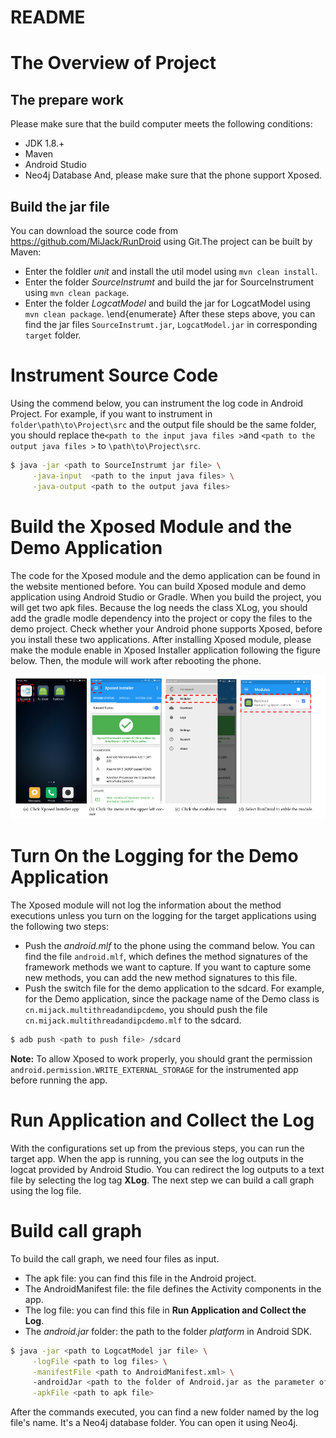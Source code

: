 # README

# The Overview of Project

## The prepare work

Please make sure that the build computer meets the following conditions:
- JDK 1.8.+
- Maven
- Android Studio
- Neo4j Database
   And, please make sure that the phone support Xposed.

## Build the jar file
You can download the source code from https://github.com/MiJack/RunDroid using Git.The project can be built by Maven:
- Enter the foldler *unit* and install the util model using `mvn clean install`.
- Enter the folder *SourceInstrumt* and build the jar for SourceInstrument using `mvn clean package`.
- Enter the folder *LogcatModel* and build the jar for LogcatModel using `mvn clean package`.
  \end{enumerate}
  After these steps above, you can find the jar files `SourceInstrumt.jar`, `LogcatModel.jar` in corresponding `target` folder.


# Instrument Source Code

Using the commend below, you can instrument the log code in Android Project. For example, if you want to instrument in `folder\path\to\Project\src` and the output file should be the same folder, you should replace the`<path to the input java files >`and `<path to the output java files >`  to `\path\to\Project\src`. 

```bash
$ java -jar <path to SourceInstrumt jar file> \
     -java-input  <path to the input java files> \
     -java-output <path to the output java files>
```

#  Build the Xposed Module and the Demo Application

The code for the Xposed module and the demo application can be found in the website mentioned before. You can build Xposed module and demo application using Android Studio or Gradle. When you build the project, you will get two apk files.  Because the log needs the class XLog, you should add the gradle modle dependency into the project or copy the files to the demo project.  Check whether your Android phone supports Xposed, before you install these two applications. After installing Xposed module, please make the module enable in Xposed Installer application following  the figure below. Then, the module will work after rebooting the phone.

![](image/image1.png)

# Turn On the Logging for the Demo Application

The Xposed module will not log the information about the method executions unless you turn on the logging for the target applications using the following two steps:

- Push the *android.mlf* to the phone using the command below. You can find the file `android.mlf`, which defines the method signatures of the framework methods we want to capture. If you want to capture some new methods, you can add the new method signatures to this file. 
- Push the switch file for the demo application to the sdcard. For example, for the Demo application, since the package name of the Demo class is `cn.mijack.multithreadandipcdemo`, you should push the file `cn.mijack.multithreadandipcdemo.mlf` to the sdcard.

```bash
$ adb push <path to push file> /sdcard
```

**Note:** To allow Xposed to work properly, you should grant the permission `android.permission.WRITE_EXTERNAL_STORAGE` for the instrumented app before running the app.

# Run Application and Collect the Log
With the configurations set up from the previous steps, you can run the target app.  When the app is running, you can see the log outputs in the logcat provided by Android Studio. You can redirect the log outputs to a text file by selecting the log tag **XLog**.  The next step we can build a call graph using the log file.


# Build call graph
To build the call graph, we need four files as input.


- The apk file: you can find this file in the Android project.
- The AndroidManifest file: the file defines the Activity components in the app.
- The log file: you can find this file in **Run Application and Collect the Log**.
- The *android.jar* folder: the path to the folder *platform* in Android SDK.


```bash
$ java -jar <path to LogcatModel jar file> \
     -logFile <path to log files> \
     -manifestFile <path to AndroidManifest.xml> \    
     -androidJar <path to the folder of Android.jar as the parameter of  Soot> \
     -apkFile <path to apk file>
```

After the commands executed, you can find a new folder named by the log file's name. 
It's a Neo4j database folder. You can open it using Neo4j.